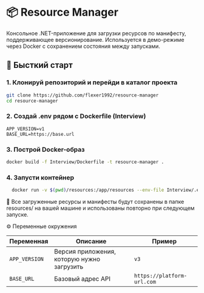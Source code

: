 # 📦 Resource Manager

Консольное .NET-приложение для загрузки ресурсов по манифесту, поддерживающее версионирование. Используется в демо-режиме через Docker с сохранением состояния между запусками.

## 🚀 Бысткий старт

### 1. Клонируй репозиторий и перейди в каталог проекта

```bash
git clone https://github.com/flexer1992/resource-manager
cd resource-manager
```

### 2. Создай .env рядом с Dockerfile (Interview) 
```
APP_VERSION=v1
BASE_URL=https://base.url
```

### 3. Построй Docker-образ
```bash
docker build -f Interview/Dockerfile -t resource-manager .
```

### 4. Запусти контейнер

```bash
  docker run -v $(pwd)/resources:/app/resources --env-file Interview/.env resource-manager
```
💾 Все загруженные ресурсы и манифесты будут сохранены в папке resources/ на вашей машине и использованы повторно при следующем запуске.

⚙️ Переменные окружения

| Переменная      | Описание                                   | Пример                     |
| --------------- | ------------------------------------------ |----------------------------|
| `APP_VERSION`   | Версия приложения, которую нужно загрузить | `v3`                       |
| `BASE_URL`      | Базовый адрес API                          | `https://platform-url.com` |



